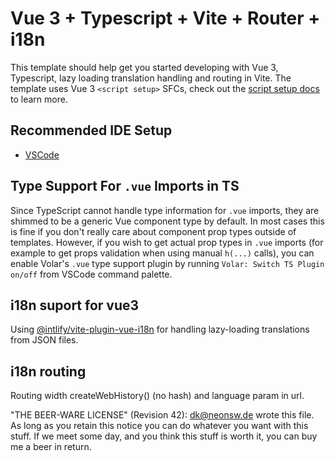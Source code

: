 # Vue 3 + Typescript + Vite + Router + i18n

This template should help get you started developing with Vue 3, Typescript, lazy loading translation handling and routing in Vite. The template uses Vue 3 `<script setup>` SFCs, check out the [script setup docs](https://v3.vuejs.org/api/sfc-script-setup.html#sfc-script-setup) to learn more.

## Recommended IDE Setup

-   [VSCode](https://code.visualstudio.com/)

## Type Support For `.vue` Imports in TS

Since TypeScript cannot handle type information for `.vue` imports, they are shimmed to be a generic Vue component type by default. In most cases this is fine if you don't really care about component prop types outside of templates. However, if you wish to get actual prop types in `.vue` imports (for example to get props validation when using manual `h(...)` calls), you can enable Volar's `.vue` type support plugin by running `Volar: Switch TS Plugin on/off` from VSCode command palette.

## i18n suport for vue3
Using [@intlify/vite-plugin-vue-i18n](https://github.com/intlify/vite-plugin-vue-i18n) for handling lazy-loading translations from JSON files.

## i18n routing
Routing width createWebHistory() (no hash) and language param in url.

"THE BEER-WARE LICENSE" (Revision 42):
<dk@neonsw.de> wrote this file. As long as you retain this notice you
can do whatever you want with this stuff. If we meet some day, and you think
this stuff is worth it, you can buy me a beer in return.